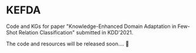 # KEFDA
Code and KGs for paper "Knowledge-Enhanced Domain Adaptation in Few-Shot Relation Classification" submitted in KDD'2021.

The code and resources will be released soon.... :construction:
